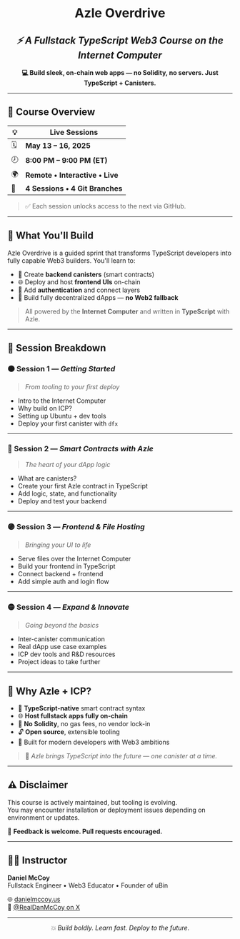 <!-- HEADER / LOGO -->
<h1 align="center">Azle Overdrive</h1>

<h2 align="center"><em>⚡ A Fullstack TypeScript Web3 Course on the Internet Computer</em></h2>

<p align="center">
  <strong>💻 Build sleek, on-chain web apps — no Solidity, no servers. Just TypeScript + Canisters.</strong>
</p>

---

## 📅 Course Overview

| 💡  | **Live Sessions**                |
|------|----------------------------------|
| 🗓️   | **May 13 – 16, 2025**            |
| 🕗   | **8:00 PM – 9:00 PM (ET)**       |
| 🌍   | **Remote • Interactive • Live** |
| 🧭   | **4 Sessions • 4 Git Branches** |

> ✅ Each session unlocks access to the next via GitHub.

---

## 🚀 What You'll Build

Azle Overdrive is a guided sprint that transforms TypeScript developers into fully capable Web3 builders. You'll learn to:

- 🧱 Create **backend canisters** (smart contracts)
- 🌐 Deploy and host **frontend UIs** on-chain
- 🔐 Add **authentication** and connect layers
- 🚀 Build fully decentralized dApps — **no Web2 fallback**

> All powered by the **Internet Computer** and written in **TypeScript** with Azle.

---

## 🧭 Session Breakdown

### 🟠 Session 1 — *Getting Started*
> _From tooling to your first deploy_

- Intro to the Internet Computer
- Why build on ICP?
- Setting up Ubuntu + dev tools
- Deploy your first canister with `dfx`

---

### 🔵 Session 2 — *Smart Contracts with Azle*
> _The heart of your dApp logic_

- What are canisters?
- Create your first Azle contract in TypeScript
- Add logic, state, and functionality
- Deploy and test your backend

---

### 🟣 Session 3 — *Frontend & File Hosting*
> _Bringing your UI to life_

- Serve files over the Internet Computer
- Build your frontend in TypeScript
- Connect backend + frontend
- Add simple auth and login flow

---

### 🟡 Session 4 — *Expand & Innovate*
> _Going beyond the basics_

- Inter-canister communication
- Real dApp use case examples
- ICP dev tools and R&D resources
- Project ideas to take further

---

## 🎨 Why Azle + ICP?

- 🧠 **TypeScript-native** smart contract syntax
- 🌐 **Host fullstack apps fully on-chain**
- 🚫 **No Solidity**, no gas fees, no vendor lock-in
- 🔓 **Open source**, extensible tooling
- 🚀 Built for modern developers with Web3 ambitions

> 💬 *Azle brings TypeScript into the future — one canister at a time.*

---

## ⚠️ Disclaimer

This course is actively maintained, but tooling is evolving.  
You may encounter installation or deployment issues depending on environment or updates.

🔁 **Feedback is welcome. Pull requests encouraged.**

---

## 👨‍🏫 Instructor

**Daniel McCoy**  
Fullstack Engineer • Web3 Educator • Founder of uBin

🌐 [danielmccoy.us](https://danielmccoy.us)  
🔗 [@RealDanMcCoy on X](https://x.com/RealDanMcCoy)

---

<p align="center">
  <em>💥 Build boldly. Learn fast. Deploy to the future.</em>
</p>
